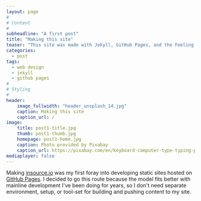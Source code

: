 ```yaml
---
layout: page
#
# Content
#
subheadline: "A first post"
title: "Making this site"
teaser: "This site was made with Jekyll, GitHub Pages, and the Feeling Responsive theme."
categories:
  - post
tags:
  - web design
  - jekyll
  - github pages
#
# Styling
#
header:
    image_fullwidth: "header_unsplash_14.jpg"
    caption: Making this site
    caption_url: /
image:
    title: post1-title.jpg
    thumb: post1-thumb.jpg
    homepage: post1-home.jpg
    caption: Photo provided by Pixabay
    caption_url: https://pixabay.com/en/keyboard-computer-type-typing-pc-86438/
mediaplayer: false
---
```

Making [insource.io][1] was my first foray into developing static sites hosted on [GitHub Pages][2]. I decided to go this route because the model fits better with mainline development I've been doing for years, so I don't need separate environment, setup, or tool-set for building and pushing content to my site.




 [1]: http://insource.io/
 [2]: https://pages.github.com/
 [3]: #
 [4]: #
 [5]: #
 [6]: #
 [7]: #
 [8]: #
 [9]: #
 [10]: #